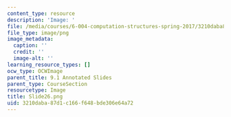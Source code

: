 ```yaml
---
content_type: resource
description: 'Image: '
file: /media/courses/6-004-computation-structures-spring-2017/3210daba87d1c166f648bde306e64a72_Slide26.png
file_type: image/png
image_metadata:
  caption: ''
  credit: ''
  image-alt: ''
learning_resource_types: []
ocw_type: OCWImage
parent_title: 9.1 Annotated Slides
parent_type: CourseSection
resourcetype: Image
title: Slide26.png
uid: 3210daba-87d1-c166-f648-bde306e64a72
---
```

